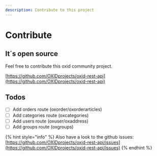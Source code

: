 ```yaml
---
description: Contribute to this project
---
```


# Contribute

## It´s open source

Feel free to contribute this oxid community project.

[https://github.com/OXIDprojects/oxid-rest-api](https://github.com/OXIDprojects/oxid-rest-api)

## Todos

* [ ] Add orders route \(oxorder/oxorderarticles\)
* [ ] Add categories route \(oxcategories\)
* [ ] Add users route \(oxuser/oxaddress\)
* [ ] Add groups route \(oxgroups\)

{% hint style="info" %}
Also have a look to the github issues: [https://github.com/OXIDprojects/oxid-rest-api/issues](https://github.com/OXIDprojects/oxid-rest-api/issues)
{% endhint %}

